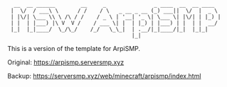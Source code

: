 ```
  __  __ ______        __     _               _ ____  __  __ ____  
 |  \/  / ___\ \      / /    / \   _ __ _ __ (_) ___||  \/  |  _ \ 
 | |\/| \___ \\ \ /\ / /    / _ \ | '__| '_ \| \___ \| |\/| | |_) |
 | |  | |___) |\ V  V /    / ___ \| |  | |_) | |___) | |  | |  __/ 
 |_|  |_|____/  \_/\_/    /_/   \_\_|  | .__/|_|____/|_|  |_|_|    
                                       |_|                         
```

This is a version of the template for ArpiSMP.

Original: https://arpismp.serversmp.xyz

Backup: https://serversmp.xyz/web/minecraft/arpismp/index.html
